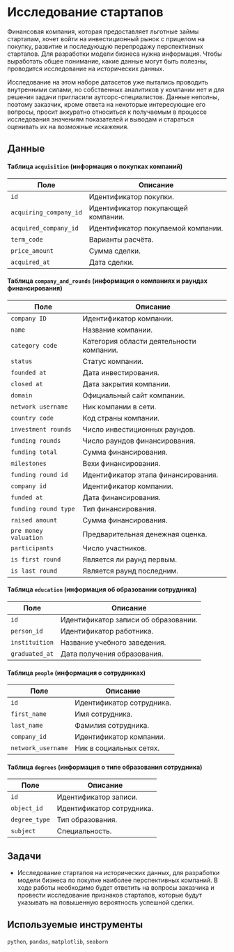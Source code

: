 # Исследование стартапов

Финансовая компания, которая предоставляет льготные займы стартапам, хочет войти на инвестиционный рынок с прицелом на покупку, развитие и последующую перепродажу перспективных стартапов. Для разработки модели бизнеса нужна информация. Чтобы выработать общее понимание, какие данные могут быть полезны, проводится исследование на исторических данных.


Исследование на этом наборе датасетов уже пытались проводить внутренними силами, но собственных аналитиков у компании нет и для решения задачи пригласили аутсорс-специалистов. Данные неполны, поэтому заказчик, кроме ответа на некоторые интересующие его вопросы, просит аккуратно относиться к получаемым в процессе исследования значениям показателей и выводам и стараться оценивать их на возможные искажения.


## Данные

#### Таблица `acquisition` (информация о покупках компаний)

| Поле | Описание |
|------|----------|
| `id` | Идентификатор покупки. |
| `acquiring_company_id` | Идентификатор покупающей компании. |
| `acquired_company_id` | Идентификатор покупаемой компании. |
| `term_code` | Варианты расчёта. |
| `price_amount` | Сумма сделки. |
| `acquired_at` | Дата сделки. |

#### Таблица `company_and_rounds` (информация о компаниях и раундах финансирования)

| Поле | Описание |
|------|----------|
| `company ID` | Идентификатор компании. |
| `name` | Название компании. |
| `category code` | Категория области деятельности компании. |
| `status` | Статус компании. |
| `founded at` | Дата инвестирования. |
| `closed at` | Дата закрытия компании. |
| `domain` | Официальный сайт компании. |
| `network username` | Ник компании в сети. |
| `country code` | Код страны компании. |
| `investment rounds` | Число инвестиционных раундов. |
| `funding rounds` | Число раундов финансирования. |
| `funding total` | Сумма финансирования. |
| `milestones` | Вехи финансирования. |
| `funding round id` | Идентификатор этапа финансирования. |
| `company id` | Идентификатор компании. |
| `funded at` | Дата финансирования. |
| `funding round type` | Тип финансирования. |
| `raised amount` | Сумма финансирования. |
| `pre money valuation` | Предварительная денежная оценка. |
| `participants` | Число участников. |
| `is first round` | Является ли раунд первым. |
| `is last round` | Является раунд последним. |

#### Таблица `education` (информация об образовании сотрудника)

| Поле | Описание |
|------|----------|
| `id` | Идентификатор записи об образовании. |
| `person_id` | Идентификатор работника. |
| `instituition` | Название учебного заведения. |
| `graduated_at` | Дата получения образования. |

#### Таблица `people` (информация о сотрудниках)

| Поле | Описание |
|------|----------|
| `id` | Идентификатор сотрудника. |
| `first_name` | Имя сотрудника. |
| `last_name` | Фамилия сотрудника. |
| `company_id` | Идентификатор компании. |
| `network_username` | Ник в социальных сетях. |

#### Таблица `degrees` (информация о типе образования сотрудника)

| Поле | Описание |
|------|----------|
| `id` | Идентификатор записи. |
| `object_id` | Идентификатор сотрудника. |
| `degree_type` | Тип образования. |
| `subject` | Специальность. |


## Задачи
- Исследование стартапов на исторических данных, для разработки модели бизнеса по покупке наиболее перспективных компаний. В ходе работы необходимо будет ответить на вопросы заказчика и провести исследование признаков стартапов, которые будут указывать на повышенную вероятность успешной сделки.

## Используемые инструменты
`python`, `pandas`, `matplotlib`, `seaborn`
